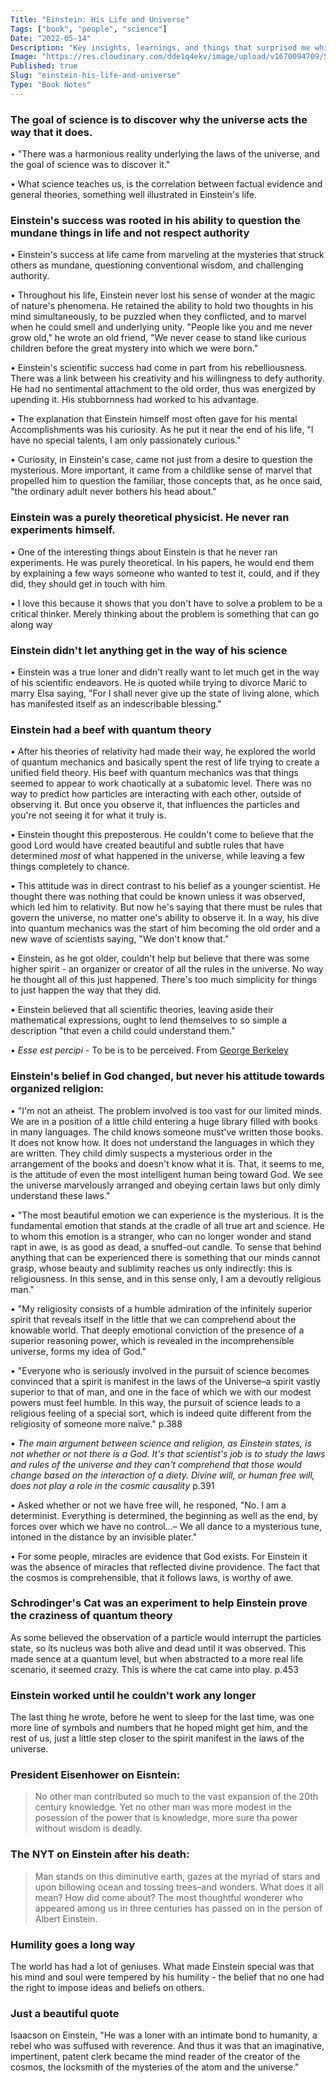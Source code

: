 ```yaml
---
Title: "Einstein: His Life and Universe"
Tags: ["book", "people", "science"]
Date: "2022-05-14"
Description: "Key insights, learnings, and things that surprised me while reading Einstein's biography."
Image: "https://res.cloudinary.com/dde1q4ekv/image/upload/v1670094709/51pCqz9vMqL._AC_SY780__qoovrw.jpg"
Published: true
Slug: "einstein-his-life-and-universe"
Type: "Book Notes"
---
```

### The goal of science is to discover why the universe acts the way that it does.
• "There was a harmonious reality underlying the laws of the universe, and the goal of science was to discover it."

• What science teaches us, is the correlation between factual evidence and general theories, something well illustrated in Einstein's life.

### Einstein's success was rooted in his ability to question the mundane things in life and not respect authority
• Einstein's success at life came from marveling at the mysteries that struck others as mundane, questioning conventional wisdom, and challenging authority.

• Throughout his life, Einstein never lost his sense of wonder at the magic of nature's phenomena. He retained the ability to hold two thoughts in his mind simultaneously, to be puzzled when they conflicted, and to marvel when he could smell and underlying unity. "People like you and me never grow old," he wrote an old friend, "We never cease to stand like curious children before the great mystery into which we were born."

• Einstein's scientific success had come in part from his rebelliousness. There was a link between his creativity and his willingness to defy authority. He had no sentimental attachment to the old order, thus was energized by upending it. His stubbornness had worked to his advantage.

• The explanation that Einstein himself most often gave for his mental Accomplishments was his curiosity. As he put it near the end of his life, "I have no special talents, I am only passionately curious."

• Curiosity, in Einstein's case, came not just from a desire to question the mysterious. More important, it came from a childlike sense of marvel that propelled him to question the familiar, those concepts that, as he once said, "the ordinary adult never bothers his head about."

### Einstein was a purely theoretical physicist. He never ran experiments himself.
• One of the interesting things about Einstein is that he never ran experiments. He was purely theoretical. In his papers, he would end them by explaining a few ways someone who wanted to test it, could, and if they did, they should get in touch with him.

• I love this because it shows that you don't have to solve a problem to be a critical thinker. Merely thinking about the problem is something that can go along way

### Einstein didn't let anything get in the way of his science
• Einstein was a true loner and didn't really want to let much get in the way of his scientific endeavors. He is quoted while trying to divorce Marić to marry Elsa saying, "For I shall never give up the state of living alone, which has manifested itself as an indescribable blessing."

### Einstein had a beef with quantum theory
• After his theories of relativity had made their way, he explored the world of quantum mechanics and basically spent the rest of life trying to create a unified field theory. His beef with quantum mechanics was that things seemed to appear to work chaotically at a subatomic level. There was no way to predict how particles are interacting with each other, outside of observing it. But once you observe it, that influences the particles and you're not seeing it for what it truly is.

• Einstein thought this preposterous. He couldn't come to believe that the good Lord would have created beautiful and subtle rules that have determined *most* of what happened in the universe, while leaving a few things completely to chance. 

• This attitude was in direct contrast to his belief as a younger scientist. He thought there was nothing that could be known unless it was observed, which led him to relativity. But now he's saying that there must be rules that govern the universe, no matter one's ability to observe it. In a way, his dive into quantum mechanics was the start of him becoming the old order and a new wave of scientists saying, "We don't know that." 

• Einstein, as he got older, couldn't help but believe that there was some higher spirit - an organizer or creator of all the rules in the universe. No way he thought all of this just happened. There's too much simplicity for things to just happen the way that they did.

• Einstein believed that all scientific theories, leaving aside their mathematical expressions, ought to lend themselves to so simple a description "that even a child could understand them."

• *Esse est percipi* - To be is to be perceived. From [George Berkeley](https://en.wikipedia.org/wiki/George_Berkeley#:~:text=Berkeley's%20immaterialism%20argues%20that%20%22esse,God's%20nothing%20can%20be%20real.)

### Einstein's belief in God changed, but never his attitude towards organized religion:
• "I'm not an atheist. The problem involved is too vast for our limited minds. We are in a position of a little child entering a huge library filled with books in many languages. The child knows someone must've written those books. It does not know how. It does not understand the languages in which they are written. They child dimly suspects a mysterious order in the arrangement of the books and doesn't know what it is. That, it seems to me, is the attitude of even the most intelligent human being toward God. We see the universe marvelously arranged and obeying certain laws but only dimly understand these laws."

• "The most beautiful emotion we can experience is the mysterious. It is the fundamental emotion that stands at the cradle of all true art and science. He to whom this emotion is a stranger, who can no longer wonder and stand rapt in awe, is as good as dead, a snuffed-out candle. To sense that behind anything that can be experienced there is something that our minds cannot grasp, whose beauty and sublimity reaches us only indirectly: this is religiousness. In this sense, and in this sense only, I am a devoutly religious man."

• "My religiosity consists of a humble admiration of the infinitely superior spirit that reveals itself in the little that we can comprehend about the knowable world. That deeply emotional conviction of the presence of a superior reasoning power, which is revealed in the incomprehensible universe, forms my idea of God."

• "Everyone who is seriously involved in the pursuit of science becomes convinced that a spirit is manifest in the laws of the Universe–a spirit vastly superior to that of man, and one in the face of which we with our modest powers must feel humble. In this way, the pursuit of science leads to a religious feeling of a special sort, which is indeed quite different from the religiosity of someone more naïve." p.388

• *The main argument between science and religion, as Einstein states, is not whether or not there is a God. It's that scientist's job is to study the laws and rules of the universe and they can't comprehend that those would change based on the interaction of a diety. Divine will, or human free will, does not play a role in the cosmic causality* p.391

• Asked whether or not we have free will, he responed, "No. I am a determinist. Everything is determined, the beginning as well as the end, by forces over which we have no control...– We all dance to a mysterious tune, intoned in the distance by an invisible plater."

• For some people, miracles are evidence that God exists. For Einstein it was the absence of miracles that reflected divine providence. The fact that the cosmos is comprehensible, that it follows laws, is worthy of awe.

### Schrodinger's Cat was an experiment to help Einstein prove the craziness of quantum theory

As some believed the observation of a particle would interrupt the particles state, so its nucleus was both alive and dead until it was observed. This made sence at a quantum level, but when abstracted to a more real life scenario, it seemed crazy. This is where the cat came into play. p.453

### Einstein worked until he couldn't work any longer
The last thing he wrote, before he went to sleep for the last time, was one more line of symbols and numbers that he hoped might get him, and the rest of us, just a little step closer to the spirit manifest in the laws of the universe.

### President Eisenhower on Eisntein:
<blockquote>
No other man contributed so much to the vast expansion of the 20th century knowledge. Yet no other man was more modest in the posession of the power that is knowledge, more sure tha power without wisdom is deadly.
</blockquote>

### The NYT on Einstein after his death:

<blockquote>
Man stands on this diminutive earth, gazes at the myriad of stars and upon billowing ocean and tossing trees–and wonders. What does it all mean? How did come about? The most thoughtful wonderer who appeared among us in three centuries has passed on in the person of Albert Einstein.
</blockquote>

### Humility goes a long way
The world has had a lot of geniuses. What made Einstein special was that his mind and soul were tempered by his humility - the belief that no one had the right to impose ideas and beliefs on others. 

### Just a beautiful quote
Isaacson on Einstein, "He was a loner with an intimate bond to humanity, a rebel who was suffused with reverence. And thus it was that an imaginative, impertinent, patent clerk became the mind reader of the creator of the cosmos, the locksmith of the mysteries of the atom and the universe."